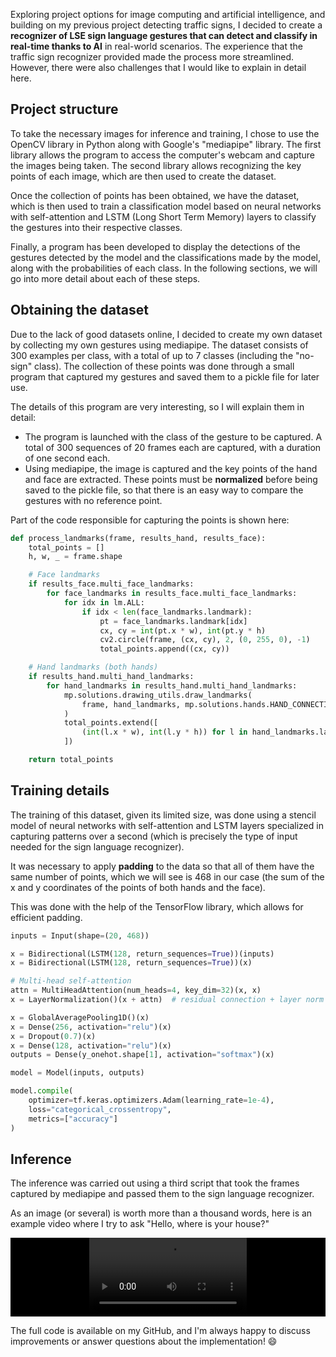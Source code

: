 Exploring project options for image computing and artificial intelligence, and building on my previous project detecting traffic signs, I decided to create a **recognizer of LSE sign language gestures that can detect and classify in real-time thanks to AI** in real-world scenarios. The experience that the traffic sign recognizer provided made the process more streamlined. However, there were also challenges that I would like to explain in detail here. 

## Project structure

To take the necessary images for inference and training, I chose to use the OpenCV library in Python along with Google's "mediapipe" library. The first library allows the program to access the computer's webcam and capture the images being taken. The second library allows recognizing the key points of each image, which are then used to create the dataset.

Once the collection of points has been obtained, we have the dataset, which is then used to train a classification model based on neural networks with self-attention and LSTM (Long Short Term Memory) layers to classify the gestures into their respective classes.

Finally, a program has been developed to display the detections of the gestures detected by the model and the classifications made by the model, along with the probabilities of each class. In the following sections, we will go into more detail about each of these steps.

## Obtaining the dataset

Due to the lack of good datasets online, I decided to create my own dataset by collecting my own gestures using mediapipe. The dataset consists of 300 examples per class, with a total of up to 7 classes (including the "no-sign" class). The collection of these points was done through a small program that captured my gestures and saved them to a pickle file for later use.

The details of this program are very interesting, so I will explain them in detail:
- The program is launched with the class of the gesture to be captured. A total of 300 sequences of 20 frames each are captured, with a duration of one second each.
- Using mediapipe, the image is captured and the key points of the hand and face are extracted. These points must be **normalized** before being saved to the pickle file, so that there is an easy way to compare the gestures with no reference point.

Part of the code responsible for capturing the points is shown here:

```python
def process_landmarks(frame, results_hand, results_face):
    total_points = []
    h, w, _ = frame.shape

    # Face landmarks
    if results_face.multi_face_landmarks:
        for face_landmarks in results_face.multi_face_landmarks:
            for idx in lm.ALL:
                if idx < len(face_landmarks.landmark):
                    pt = face_landmarks.landmark[idx]
                    cx, cy = int(pt.x * w), int(pt.y * h)
                    cv2.circle(frame, (cx, cy), 2, (0, 255, 0), -1)
                    total_points.append((cx, cy))

    # Hand landmarks (both hands)
    if results_hand.multi_hand_landmarks:
        for hand_landmarks in results_hand.multi_hand_landmarks:
            mp.solutions.drawing_utils.draw_landmarks(
                frame, hand_landmarks, mp.solutions.hands.HAND_CONNECTIONS
            )
            total_points.extend([
                (int(l.x * w), int(l.y * h)) for l in hand_landmarks.landmark
            ])

    return total_points

```

## Training details

The training of this dataset, given its limited size, was done using a stencil model of neural networks with self-attention and LSTM layers specialized in capturing patterns over a second (which is precisely the type of input needed for the sign language recognizer).

It was necessary to apply **padding** to the data so that all of them have the same number of points, which we will see is 468 in our case (the sum of the x and y coordinates of the points of both hands and the face). 

This was done with the help of the TensorFlow library, which allows for efficient padding.

```python
inputs = Input(shape=(20, 468))

x = Bidirectional(LSTM(128, return_sequences=True))(inputs)
x = Bidirectional(LSTM(128, return_sequences=True))(x)

# Multi-head self-attention
attn = MultiHeadAttention(num_heads=4, key_dim=32)(x, x)
x = LayerNormalization()(x + attn)  # residual connection + layer norm

x = GlobalAveragePooling1D()(x)
x = Dense(256, activation="relu")(x)
x = Dropout(0.7)(x)
x = Dense(128, activation="relu")(x)
outputs = Dense(y_onehot.shape[1], activation="softmax")(x)

model = Model(inputs, outputs)

model.compile(
    optimizer=tf.keras.optimizers.Adam(learning_rate=1e-4),
    loss="categorical_crossentropy",
    metrics=["accuracy"]
)
```
## Inference

The inference was carried out using a third script that took the frames captured by mediapipe and passed them to the sign language recognizer.

As an image (or several) is worth more than a thousand words, here is an example video where I try to ask "Hello, where is your house?"

<div style="background-color: black; display: flex; align-items: center; justify-content: center;">
  <video controls width="50%" ><source src="/source/hands.mp4"></video>
</div>

The full code is available on my GitHub, and I'm always happy to discuss improvements or answer questions about the implementation! 😄

